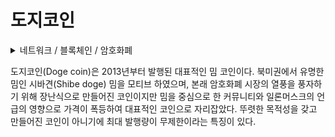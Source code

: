 # 도지코인

<details>

<summary>네트워크 / 블록체인 / 암호화폐</summary>



</details>

도지코인(Doge coin)은 2013년부터 발행된 대표적인 밈 코인이다. 북미권에서 유명한 밈인 시바견(Shibe doge) 밈을 모티브 하였으며, 본래 암호화폐 시장의 열풍을 풍자하기 위해 장난식으로 만들어진 코인이지만 밈을 중심으로 한 커뮤니티와 일론머스크의 언급의 영향으로 가격이 폭등하여 대표적인 코인으로 자리잡았다. 뚜렷한 목적성을 갖고 만들어진 코인이 아니기에 최대 발행량이 무제한이라는 특징이 있다.
